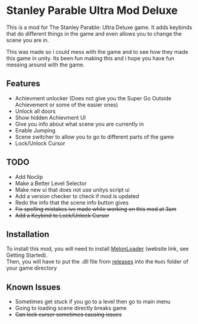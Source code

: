 # Stanley Parable Ultra Mod Deluxe

This is a mod for The Stanley Parable: Ultra Deluxe game.
It adds keybinds that do different things in the game and even allows you to change the scene you are in.

This was made so i could mess with the game and to see how they made this game in unity. 
Its been fun making this and i hope you have fun messing around with the game.

## Features
- Achievment unlocker (Does not give you the Super Go Outside Achievement or some of the easier ones)
- Unlock all doors
- Show hidden Achievment UI
- Give you info about what scene you are currently in
- Enable Jumping
- Scene switcher to allow you to go to different parts of the game
- Lock/Unlock Cursor

## TODO
- Add Noclip
- Make a Better Level Selector
- Make new ui that does not use unitys script ui
- Add a version checker to check if mod is updated
- Redo the info that the scene info button gives
- ~~Fix spelling mistakes ive made while working on this mod at 3am~~
- ~~Add a Keybind to Lock/Unlock Cursor~~

## Installation
To install this mod, you will need to install [MelonLoader](https://melonwiki.xyz/) (website link, see Getting Started).  
Then, you will have to put the .dll file from [releases](https://github.com/markthomas007/Stanley-Parable-Ultra-Mod-Delux/releases/) into the `Mods` folder of your game directory

## Known Issues
- Sometimes get stuck if you go to a level then go to main menu
- Going to loading scene directly breaks game
- ~~Can lock curser sometimes causing issues~~